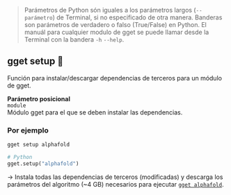 > Parámetros de Python són iguales a los parámetros largos (`--parámetro`) de Terminal, si no especificado de otra manera. Banderas son parámetros de verdadero o falso (True/False) en Python. El manuál para cualquier modulo de gget se puede llamar desde la Terminal con la bandera `-h` `--help`.  
## gget setup 🔧

Función para instalar/descargar dependencias de terceros para un módulo de gget.  

**Parámetro posicional**  
`module`   
Módulo gget para el que se deben instalar las dependencias.  

### Por ejemplo
```bash
gget setup alphafold
```
```python
# Python
gget.setup("alphafold")
```
&rarr; Instala todas las dependencias de terceros (modificadas) y descarga los parámetros del algoritmo (~4 GB) necesarios para ejecutar [`gget alphafold`](alphafold.md).  
